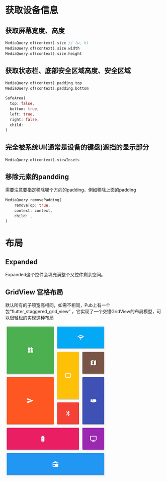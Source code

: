 # 获取设备信息

## 获取屏幕宽度、高度

```dart
MediaQuery.of(context).size // (w, h)
MediaQuery.of(context).size.width
MediaQuery.of(context).size.height
```



## 获取状态栏、底部安全区域高度、安全区域

```dart
MediaQuery.of(context).padding.top
MediaQuery.of(context).padding.bottom
```

```dart
SafeArea(
  top: false,
  bottom: true,
  left: true,
  right: false,
  child:
)
```



## 完全被系统UI(通常是设备的键盘)遮挡的显示部分

`MediaQuery.of(context).viewInsets`

## 移除元素的pandding

需要注意要指定移除哪个方向的padding，例如移除上面的padding

```dart
MediaQuery.removePadding(
    removeTop: true,
    context: context,
    child: ,
)
```

# 布局

## Expanded

Expanded这个控件会填充满整个父控件剩余空间。

## GridView 宫格布局

默认所有的子项宽高相同，如需不相同，Pub上有一个包“flutter_staggered_grid_view” ，它实现了一个交错GridView的布局模型，可以很轻松的实现这种布局

![](img\2.png)